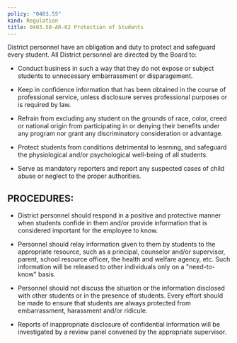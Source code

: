 ```yaml
---
policy: "0403.55"
kind: Regulation
title: 0403.50-AR-02 Protection of Students
---
```


District personnel have an obligation and duty to protect and safeguard every student. All District personnel are directed by the Board to:

- Conduct business in such a way that they do not expose or subject students to unnecessary embarrassment or disparagement.

- Keep in confidence information that has been obtained in the course of professional service, unless disclosure serves professional purposes or is required by law.

- Refrain from excluding any student on the grounds of race, color, creed or national origin from participating in or denying their benefits under any program nor grant any discriminatory consideration or advantage.

- Protect students from conditions detrimental to learning, and safeguard the physiological and/or psychological well-being of all students.

- Serve as mandatory reporters and report any suspected cases of child abuse or neglect to the proper authorities.

## PROCEDURES:

- District personnel should respond in a positive and protective manner when students confide in them and/or provide information that is considered important for the employee to know.

- Personnel should relay information given to them by students to the appropriate resource, such as a principal, counselor and/or supervisor, parent, school resource officer, the health and welfare agency, etc. Such information will be released to other individuals only on a "need-to-know" basis.

- Personnel should not discuss the situation or the information disclosed with other students or in the presence of students. Every effort should be made to ensure that students are always protected from embarrassment, harassment and/or ridicule.

- Reports of inappropriate disclosure of confidential information will be investigated by a review panel convened by the appropriate supervisor.

